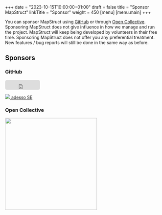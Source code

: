 +++
date = "2023-10-15T10:00:00+01:00"
draft = false
title = "Sponsor MapStruct"
linkTitle = "Sponsor"
weight = 450
[menu]
[menu.main]
+++

You can sponsor MapStruct using [GitHub](https://github.com/sponsors/mapstruct) or through [Open Collective](https://opencollective.com/mapstruct).
Sponsoring MapStruct does not give influence in how we manage and run the project.
MapStruct will keep being developed by volunteers in their free time.
Sponsoring MapStruct does not offer you any preferential treatment.
New features / bug reports will still be done in the same way as before.

## Sponsors

### GitHub

<iframe src="https://github.com/sponsors/mapstruct/button" title="Sponsor mapstruct" height="32" width="114" style="border: 0; border-radius: 6px;"></iframe>

[<img src="https://avatars.githubusercontent.com/u/1710422?s=65&v=4" /> adesso SE](https://github.com/adessoSE)


### Open Collective

<a href="https://opencollective.com/mapstruct/contribute" target="_blank">
  <img src="https://opencollective.com/mapstruct/contribute/button@2x.png?color=blue" width=300 />
</a>
<script src="https://opencollective.com/mapstruct/banner.js"></script>
